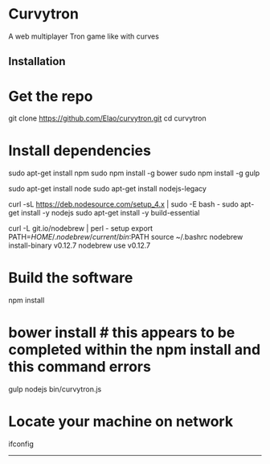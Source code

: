 Curvytron
=========

A web multiplayer Tron game like with curves

## Installation

# Get the repo
git clone https://github.com/Elao/curvytron.git
cd curvytron

# Install dependencies
sudo apt-get install npm
sudo npm install -g bower
sudo npm install -g gulp

sudo apt-get install node
sudo apt-get install nodejs-legacy

curl -sL https://deb.nodesource.com/setup_4.x | sudo -E bash -
sudo apt-get install -y nodejs
sudo apt-get install -y build-essential

curl -L git.io/nodebrew | perl - setup
export PATH=$HOME/.nodebrew/current/bin:$PATH
source ~/.bashrc
nodebrew install-binary v0.12.7
nodebrew use v0.12.7

# Build the software
npm install
# bower install  # this appears to be completed within the npm install and this command errors
gulp
nodejs bin/curvytron.js

# Locate your machine on network
ifconfig

---
